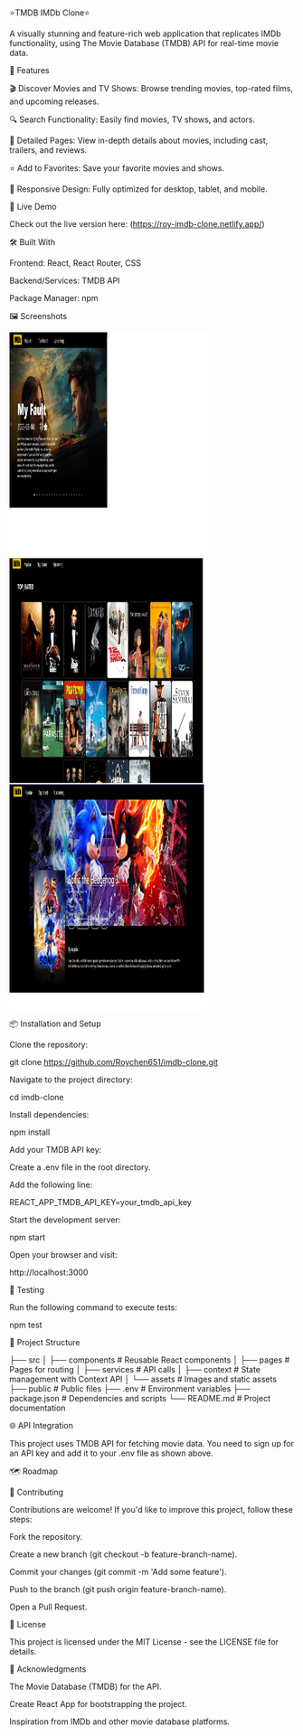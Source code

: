 ⭐TMDB IMDb Clone⭐

A visually stunning and feature-rich web application that replicates IMDb functionality, using The Movie Database (TMDB) API for real-time movie data.

🌟 Features

🎬 Discover Movies and TV Shows: Browse trending movies, top-rated films, and upcoming releases.

🔍 Search Functionality: Easily find movies, TV shows, and actors.

📃 Detailed Pages: View in-depth details about movies, including cast, trailers, and reviews.

⭐ Add to Favorites: Save your favorite movies and shows.

🎥 Responsive Design: Fully optimized for desktop, tablet, and mobile.

🚀 Live Demo

Check out the live version here: (https://roy-imdb-clone.netlify.app/)

🛠️ Built With

Frontend: React, React Router, CSS

Backend/Services: TMDB API

Package Manager: npm

🖼️ Screenshots

<div style="display: flex; flex-wrap: wrap;">
    <img width="350px" height="400px" src="./public/screenshot1.png"/> 
    <img width="350px" height="400px" src="./public/screenshot2.png"/> 
    <img width="350px" height="400px" src="./public/screenshot3.png"/> 
</div>

📦 Installation and Setup

Clone the repository:

git clone https://github.com/Roychen651/imdb-clone.git

Navigate to the project directory:

cd imdb-clone

Install dependencies:

npm install

Add your TMDB API key:

Create a .env file in the root directory.

Add the following line:

REACT_APP_TMDB_API_KEY=your_tmdb_api_key

Start the development server:

npm start

Open your browser and visit:

http://localhost:3000

🧪 Testing

Run the following command to execute tests:

npm test

📂 Project Structure

├── src
│ ├── components # Reusable React components
│ ├── pages # Pages for routing
│ ├── services # API calls
│ ├── context # State management with Context API
│ └── assets # Images and static assets
├── public # Public files
├── .env # Environment variables
├── package.json # Dependencies and scripts
└── README.md # Project documentation

🌐 API Integration

This project uses TMDB API for fetching movie data. You need to sign up for an API key and add it to your .env file as shown above.

🗺️ Roadmap

🤝 Contributing

Contributions are welcome! If you'd like to improve this project, follow these steps:

Fork the repository.

Create a new branch (git checkout -b feature-branch-name).

Commit your changes (git commit -m 'Add some feature').

Push to the branch (git push origin feature-branch-name).

Open a Pull Request.

📄 License

This project is licensed under the MIT License - see the LICENSE file for details.

💬 Acknowledgments

The Movie Database (TMDB) for the API.

Create React App for bootstrapping the project.

Inspiration from IMDb and other movie database platforms.
